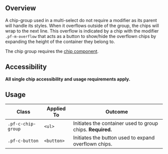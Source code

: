 ## Overview

A chip-group used in a multi-select do not require a modifier as its parent will handle its styles. When it overflows outside of the group, the chips will wrap to the next line. This overflow is indicated by a chip with the modifier `.pf-m-overflow` that acts as a button to show/hide the overflown chips by expanding the height of the container they belong to. 

The chip group requires the [chip component](../../Chip/examples).

## Accessibility

**All single chip accessibility and usage requirements apply.**

## Usage

| Class | Applied To | Outcome |
| -- | -- | -- |
| `.pf-c-chip-group` | `<ul>` | Initiates the container used to group chips. **Required.** |
| `.pf-c-button` | `<button>` | Initiates the button used to expand overflown chips. |